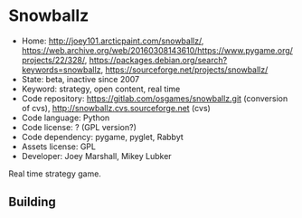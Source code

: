 # Snowballz

- Home: http://joey101.arcticpaint.com/snowballz/, https://web.archive.org/web/20160308143610/https://www.pygame.org/projects/22/328/, https://packages.debian.org/search?keywords=snowballz, https://sourceforge.net/projects/snowballz/
- State: beta, inactive since 2007
- Keyword: strategy, open content, real time
- Code repository: https://gitlab.com/osgames/snowballz.git (conversion of cvs), http://snowballz.cvs.sourceforge.net (cvs)
- Code language: Python
- Code license: ? (GPL version?)
- Code dependency: pygame, pyglet, Rabbyt
- Assets license: GPL
- Developer: Joey Marshall, Mikey Lubker

Real time strategy game.

## Building
